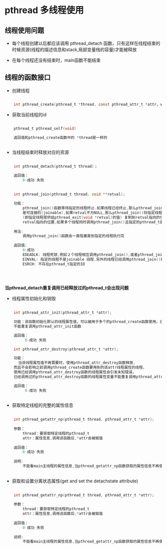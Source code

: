 # pthread 多线程使用

## 线程使用问题

- 每个线程创建以后都应该调用 pthread_detach 函数，只有这样在线程结束的时候资源(线程的描述信息和stack,局部变量栈的容量)才能被释放

- 在每个线程还没有结束时，main函数不能结束

## 线程的函数接口

- 创建线程

``` c

	int pthread_create(pthread_t *thread, const pthread_attr_t *attr，void *(*start_routine) (void *), void *arg);

```

- 获取当前线程的id

``` c

	pthread_t pthread_self(void)

    返回值和pthread_create函数中的 *thread是一样的
    
```
				
- 当线程结束时释放对应的资源

``` c	
	  
	int pthread_detach(pthread_t thread)；

	返回值：
	    0-成功 失败
	    
	    
	int pthread_join(pthread_t thread, void **retval);
	
	功能：
	    pthread_join()函数等待指定的线程终止.如果线程已经终止,那么pthread_join()会立即返回,但是pthread_join()函数指定的线程必须
	    是可连接的(joinable),如果retval不为NULL,那么pthread_join()将指定线程的退出状态
	    (即指定线程提供给pthread_exit(void *retval)的值) 复制到retval指向的位置。 如果目标线程被取消，则PTHREAD_CANCELED被赋值到
	    retval指向的位置,如果多个线程同时调用pthread_join()且指定的pthread_t是同一个的话会程序会出错.
	    
	用法:
	    调用pthread_join()函数会一直阻塞直到指定的线程执行完
	    
	返回值:
	    0:成功
	    EDEADLK: 线程死锁,例如２个线程相互调用pthread_join(),或者pthread_join()指定的参数是自己
	    EINVAL: 指定的线程不是joinable 线程,另外的线程已经调用pthread_join()指定它了(重复调用同一个线程)
	    ESRCH: 不存在pthread_t指定的ID
	    

		
```

**当pthread_detach重复调用已经释放过的pthread_t会出现问题**


- 线程属性初始化和销毁

``` c		
  
	int pthread_attr_init(pthread_attr_t *attr);

	功能：该函数初始化默认的线程属性值，可以被用于多个的pthread_create函数使用，已经调用过的pthread_attr_init函数的线程属性变量
	不能重复调用pthread_attr_init函数

	返回值：
	     0-成功 失败

	int pthread_attr_destroy(pthread_attr_t *attr);

	功能：
	  当该线程属性值不再需要时，使用pthread_attr_destroy函数释放,
	而且不会影响之前调用pthread_create函数要用到的该attr线程属性的线程，
	使用已经调用pthread_attr_destroy函数的线程属性会引发未知错误，
	已经调用过的pthread_attr_destroy函数的线程属性变量不能重复调用pthread_attr_destroy函数

	返回值：
	     0-成功 失败
		
```

- 获取特定线程的完整的属性信息

``` c		
  
	int pthread_getattr_np(pthread_t thread, pthread_attr_t *attr);
	
	参数：
	    thread：要获取特定线程的pthread_t
	    attr：属性信息,调用该函数后,*attr会被赋值
	    
	返回值：
	    0-成功 失败
	
	说明:
	    不能看main主线程的属性信息,当pthread_getattr_np函数获取的属性信息不再使用时,注意应该要pthread_attr_destroy()该属性信息
		
```

- 获取和设置分离状态属性(get and set the detachstate attribute)

``` c		
  
	int pthread_getattr_np(pthread_t thread, pthread_attr_t *attr);
	
	参数：
	    thread：要获取特定线程的pthread_t
	    attr：属性信息,调用该函数后,*attr会被赋值
	    
	返回值：
	    0-成功 失败
	
	说明:
	    不能看main主线程的属性信息,当pthread_getattr_np函数获取的属性信息不再使用时,注意应该要pthread_attr_destroy()该属性信息
		
```
